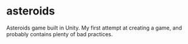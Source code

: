 # asteroids
Asteroids game built in Unity.
My first attempt at creating a game, and probably contains plenty of bad practices.
